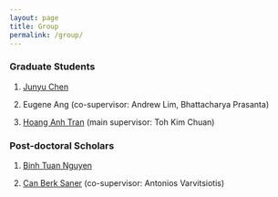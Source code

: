 ```yaml
---
layout: page
title: Group
permalink: /group/
---
```



### Graduate Students

1. [Junyu Chen](https://blog.nus.edu.sg/chenjunyu/)

1. Eugene Ang (co-supervisor: Andrew Lim, Bhattacharya Prasanta)

1. [Hoang Anh Tran](https://scholar.google.com/citations?user=ujTrCjsAAAAJ&hl=en) (main supervisor: Toh Kim Chuan) 

### Post-doctoral Scholars

1. [Binh Tuan Nguyen](https://tbng.github.io/)

1. [Can Berk Saner](https://canberksaner.academic.ws/) (co-supervisor: Antonios Varvitsiotis)
